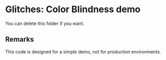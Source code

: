 # Glitches: Color Blindness demo

You can delete this folder if you want.

## Remarks

This code is designed for a simple demo, not for production environments.
